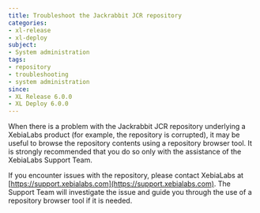 ```yaml
---
title: Troubleshoot the Jackrabbit JCR repository
categories:
- xl-release
- xl-deploy
subject:
- System administration
tags:
- repository
- troubleshooting
- system administration
since:
- XL Release 6.0.0
- XL Deploy 6.0.0
---
```


When there is a problem with the Jackrabbit JCR repository underlying a XebiaLabs product (for example, the repository is corrupted), it may be useful to browse the repository contents using a repository browser tool. It is strongly recommended that you do so only with the assistance of the XebiaLabs Support Team.

If you encounter issues with the repository, please contact XebiaLabs at [https://support.xebialabs.com](https://support.xebialabs.com). The Support Team will investigate the issue and guide you through the use of a repository browser tool if it is needed.
